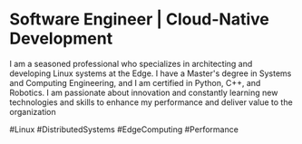 # Software Engineer | Cloud-Native Development

I am a seasoned professional who specializes in architecting and developing Linux systems at the Edge. I have a Master's degree in Systems and Computing Engineering, and I am certified in Python, C++, and Robotics. I am passionate about innovation and constantly learning new technologies and skills to enhance my performance and deliver value to the organization

#Linux #DistributedSystems #EdgeComputing #Performance 
